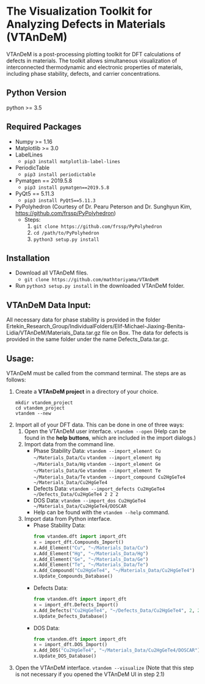 The Visualization Toolkit for Analyzing Defects in Materials (VTAnDeM)
======================================================================

VTAnDeM is a post-processing plotting toolkit for DFT calculations of defects in materials.
The toolkit allows simultaneous visualization of interconnected thermodynamic and electronic properties of materials, including phase stability, defects, and carrier concentrations.


Python Version
--------------
python >= 3.5


Required Packages
-----------------
- Numpy >= 1.16
- Matplotlib >= 3.0
- LabelLines
	- `pip3 install matplotlib-label-lines`
- PeriodicTable
	- `pip3 install periodictable`
- Pymatgen == 2019.5.8
	- `pip3 install pymatgen==2019.5.8`
- PyQt5 == 5.11.3
	- `pip3 install PyQt5==5.11.3`
- PyPolyhedron (Courtesy of Dr. Pearu Peterson and Dr. Sunghyun Kim, https://github.com/frssp/PyPolyhedron)
	- Steps:
		1. `git clone https://github.com/frssp/PyPolyhedron`
		2. `cd /path/to/PyPolyhedron`
		3. `python3 setup.py install`


Installation
---------------
- Download all VTAnDeM files.
	- `git clone https://github.com/mathtoriyama/VTAnDeM`
- Run `python3 setup.py install` in the downloaded VTAnDeM folder.


VTAnDeM Data Input:
-------------------
All necessary data for phase stability is provided in the folder Ertekin_Research_Group/IndividualFolders/Elif-Michael-Jiaxing-Benita-Lidia/VTAnDeM/Materials_Data.tar.gz file on Box.
The data for defects is provided in the same folder under the name Defects_Data.tar.gz.


Usage:
------
VTAnDeM must be called from the command terminal. The steps are as follows:
1. Create a **VTAnDeM project** in a directory of your choice.
	```
	mkdir vtandem_project
	cd vtandem_project
	vtandem --new
	```
2. Import all of your DFT data. This can be done in one of three ways:
	1. Open the VTAnDeM user interface.
		`vtandem --open`
		(Help can be found in the **help buttons**, which are included in the import dialogs.)
	2. Import data from the command line.
		- Phase Stability Data:
			`vtandem --import_element Cu ~/Materials_Data/Cu`
			`vtandem --import_element Hg ~/Materials_Data/Hg`
			`vtandem --import_element Ge ~/Materials_Data/Ge`
			`vtandem --import_element Te ~/Materials_Data/Te`
			`vtandem --import_compound Cu2HgGeTe4 ~/Materials_Data/Cu2HgGeTe4`
		- Defects Data:
			`vtandem --import_defects Cu2HgGeTe4 ~/Defects_Data/Cu2HgGeTe4 2 2 2`
		- DOS Data:
			`vtandem --import_dos Cu2HgGeTe4 ~/Materials_Data/Cu2HgGeTe4/DOSCAR`
		- Help can be found with the `vtandem --help` command.
	3. Import data from Python interface.
		- Phase Stability Data:
			```python
			from vtandem.dft import import_dft
			x = import_dft.Compounds_Import()
			x.Add_Element("Cu", "~/Materials_Data/Cu")
			x.Add_Element("Hg", "~/Materials_Data/Hg")
			x.Add_Element("Ge", "~/Materials_Data/Ge")
			x.Add_Element("Te", "~/Materials_Data/Te")
			x.Add_Compound("Cu2HgGeTe4", "~/Materials_Data/Cu2HgGeTe4")
			x.Update_Compounds_Database()
			```
		- Defects Data:
			```python
			from vtandem.dft import import_dft
			x = import_dft.Defects_Import()
			x.Add_Defects("Cu2HgGeTe4", "~/Defects_Data/Cu2HgGeTe4", 2, 2, 2)
			x.Update_Defects_Database()
			```
		- DOS Data:
			```python
			from vtandem.dft import import_dft
			x = import_dft.DOS_Import()
			x.Add_DOS("Cu2HgGeTe4", "~/Materials_Data/Cu2HgGeTe4/DOSCAR")
			x.Update_DOS_Database()
			```
3. Open the VTAnDeM interface.
	`vtandem --visualize`
	(Note that this step is not necessary if you opened the VTAnDeM UI in step 2.1)

